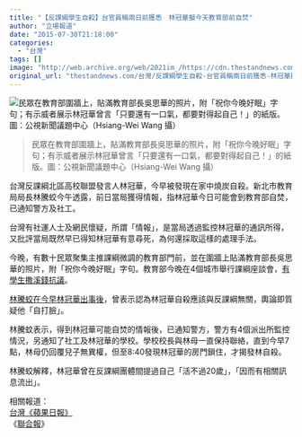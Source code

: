 ```yaml
---
title: "【反課綱學生自殺】台官員稱兩日前獲悉　林冠華擬今天教育部前自焚"
author: "立場報道"
date: "2015-07-30T21:18:00"
categories:
  - "台灣"
tags: []
image: "http://web.archive.org/web/2021im_/https://cdn.thestandnews.com/media/photos/cache/11017190_1067756693235123_8364278569875904682_n_D7D5d_1200x0.jpg"
original_url: "thestandnews.com/台灣/反課綱學生自殺-台官員稱兩日前獲悉-林冠華擬今天教育部前自焚"
---
```

![民眾在教育部圍牆上，貼滿教育部長吳思華的照片，附「祝你今晚好眠」字句；有示威者展示林冠華曾言「只要還有一口氣，都要對得起自己！」的紙版。圖：公視新聞議題中心（Hsiang-Wei Wang 攝）](http://web.archive.org/web/2021im_/https://cdn.thestandnews.com/media/photos/cache/11017190_1067756693235123_8364278569875904682_n_D7D5d_1200x0.jpg)

> 民眾在教育部圍牆上，貼滿教育部長吳思華的照片，附「祝你今晚好眠」字句；有示威者展示林冠華曾言「只要還有一口氣，都要對得起自己！」的紙版。圖：公視新聞議題中心（Hsiang-Wei Wang 攝）

台灣反課綱北區高校聯盟發言人林冠華，今早被發現在家中燒炭自殺。新北市教育局局長林騰蛟今午透露，前日當局獲得情報，指林冠華今日可能會到教育部自焚，已通知警方及社工。

台灣有社運人士及網民懷疑，所謂「情報」，是當局透過監控林冠華的通訊所得，又批評當局既然早已得知林冠華有意尋死，為何還採取這樣的處理手法。

今晚，有數十民眾聚集主推課綱微調的教育部門前，並在圍牆上貼滿教育部長吳思華的照片，附「祝你今晚好眠」字句。教育部今晚在4個城市舉行課綱座談會，[有學生撒溪錢抗議](http://web.archive.org/web/20210629052916/http://www.storm.mg/article/59289)。

[林騰蛟在今早林冠華出事後](http://web.archive.org/web/20210629052916/http://www.storm.mg/article/59289)，曾表示認為林冠華自殺應該與反課綱無關，輿論即質疑他「自打臉」。

林騰蚊表示，得到林冠華可能自焚的情報後，已通知警方，警方有4個派出所監控情況，另通知了社工及林冠華的學校。學校校長與林母一直保持聯絡，直到今早7點，林母仍回覆兒子無異權，但至8:40發現林冠華的房門鎖住，才揭發林自殺。

林騰蛟解釋，林冠華曾在反課綱團體間提過自己「活不過20歲」，「因而有相關訊息流出」。

相關報道：  
[台灣《蘋果日報》](http://web.archive.org/web/20210629052916/http://www.appledaily.com.tw/realtimenews/article/new/20150730/658932/)  
《[聯合報](http://web.archive.org/web/20210629052916/http://udn.com/news/story/1/1089634)》